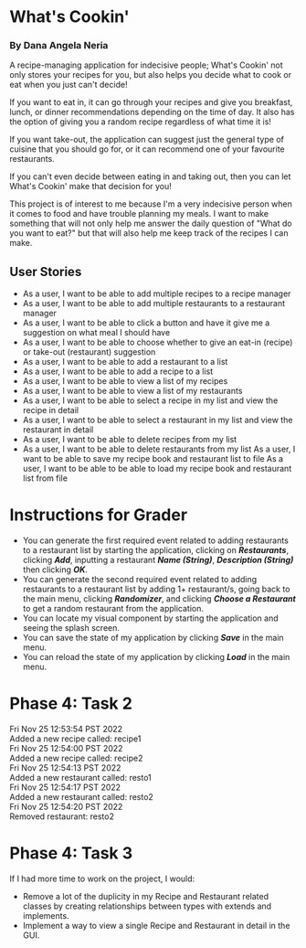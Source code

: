 # What's Cookin'

### By Dana Angela Neria

A recipe-managing application for indecisive people; What's Cookin' not only stores your recipes for you,
but also helps you decide what to cook or eat when you just can't decide! 

If you want to eat in,
it can go through your recipes and give you breakfast, lunch, or dinner recommendations depending on the time of day.
It also has the option of giving you a random recipe regardless of what time it is!

If you want take-out, the application can suggest just the general type of cuisine that you should go for,
or it can recommend one of your favourite restaurants.

If you can't even decide between eating in and taking out, 
then you can let What's Cookin' make that decision for you!

This project is of interest to me because I'm a very indecisive person when it comes to food and have
trouble planning my meals. I want to make something that will not only
help me answer the daily question of "What do you want to eat?" but that will also help
me keep track of the recipes I can make.


## User Stories

- As a user, I want to be able to add multiple recipes to a recipe manager
- As a user, I want to be able to add multiple restaurants to a restaurant manager
- As a user, I want to be able to click a button and have it give me a suggestion on
what meal I should have
- As a user, I want to be able to choose whether to give an eat-in (recipe) or take-out (restaurant) suggestion
- As a user, I want to be able to add a restaurant to a list
- As a user, I want to be able to add a recipe to a list
- As a user, I want to be able to view a list of my recipes
- As a user, I want to be able to view a list of my restaurants
- As a user, I want to be able to select a recipe in my list and view the recipe in detail
- As a user, I want to be able to select a restaurant in my list and view the restaurant in detail
- As a user, I want to be able to delete recipes from my list
- As a user, I want to be able to delete restaurants from my list
  As a user, I want to be able to save my recipe book and restaurant list to file
  As a user, I want to be able to be able to load my recipe book and restaurant list from file 

# Instructions for Grader

- You can generate the first required event related to adding restaurants to a restaurant list by starting the 
application, clicking on ***Restaurants***, clicking ***Add***, inputting a restaurant ***Name (String)***, 
***Description (String)*** then clicking ***OK***.
- You can generate the second required event related to adding restaurants to a restaurant list by adding 1+ 
restaurant/s, going back to the main menu, clicking ***Randomizer***, and clicking ***Choose a Restaurant*** to get a 
random restaurant from the application.
- You can locate my visual component by starting the application and seeing the splash screen.
- You can save the state of my application by clicking ***Save*** in the main menu.
- You can reload the state of my application by clicking ***Load*** in the main menu.

# Phase 4: Task 2
Fri Nov 25 12:53:54 PST 2022  
Added a new recipe called: recipe1  
Fri Nov 25 12:54:00 PST 2022  
Added a new recipe called: recipe2  
Fri Nov 25 12:54:13 PST 2022  
Added a new restaurant called: resto1  
Fri Nov 25 12:54:17 PST 2022  
Added a new restaurant called: resto2  
Fri Nov 25 12:54:20 PST 2022  
Removed restaurant: resto2  


# Phase 4: Task 3
If I had more time to work on the project, I would:
- Remove a lot of the duplicity in my Recipe and Restaurant related classes by
creating relationships between types with extends and implements.
- Implement a way to view a single Recipe and Restaurant in detail in the GUI.


